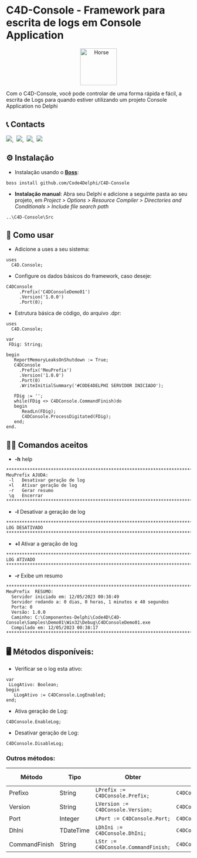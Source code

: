 #  C4D-Console - Framework para escrita de logs em Console Application
<p align="center">
  <a href="https://github.com/Code4Delphi/Code4D-Wizard/blob/master/Img/C4D-Logo.png">
    <img alt="Horse" height="100" src="https://github.com/Code4Delphi/Code4D-Wizard/blob/master/Img/c4d-logo-100x100.png">
  </a>  
</p>
Com o C4D-Console, você pode controlar de uma forma rápida e fácil, a escrita de Logs para quando estiver utilizando um projeto Console Application no Delphi



## 📞 Contacts

<p align="left">
  <a href="https://t.me/Code4DelphiDevs" target="_blank">
    <img src="https://img.shields.io/badge/Telegram:-Join%20Channel-blue?logo=telegram">
  </a> 
  &nbsp;
  <a href="mailto:contato@code4delphi.com.br" target="_blank">
    <img src="https://img.shields.io/badge/E--mail-contato%40code4delphi.com.br-yellowgreen?logo=maildotru&logoColor=yellowgreen">
  </a>
   &nbsp;
  <a href="https://go.hotmart.com/U81331747Y?dp=1" target="_blank">
    <img src="https://img.shields.io/badge/Course:-Open%20Tools%20API-F00?logo=delphi">
  </a> 
   &nbsp;
  <a href="https://www.youtube.com/@code4delphi" target="_blank">
    <img src="https://img.shields.io/badge/YouTube:-Join%20Channel-red?logo=youtube&logoColor=red">
  </a> 
</p>



## ⚙️ Instalação

* Instalação usando o [**Boss**](https://github.com/HashLoad/boss):

```
boss install github.com/Code4Delphi/C4D-Console
```

* **Instalação manual**: Abra seu Delphi e adicione a seguinte pasta ao seu projeto, em *Project > Options > Resource Compiler > Directories and Conditionals > Include file search path*

```
..\C4D-Console\Src
```



## 🚀 Como usar
* Adicione a uses a seu sistema:
```
uses
  C4D.Console;
```

* Configure os dados básicos do framework, caso deseje:
```
C4DConsole
     .Prefix('C4DConsoleDemo01')
     .Version('1.0.0')
     .Port(0);
```

* Estrutura básica de código, do arquivo .dpr:
```
uses
  C4D.Console;

var
 FDig: String;

begin
   ReportMemoryLeaksOnShutdown := True;
   C4DConsole
     .Prefix('MeuPrefix')
     .Version('1.0.0')
     .Port(0)
     .WriteInitialSummary('#CODE4DELPHI SERVIDOR INICIADO');

   FDig := '';
   while(FDig <> C4DConsole.CommandFinish)do
   begin
      ReadLn(FDig);
      C4DConsole.ProcessDigitated(FDig);
   end;
end.
```


## 👨‍💻 Comandos aceitos
* **-h** help
```
********************************************************************************
MeuPrefix AJUDA:
 -l   Desativar geração de log
 +l   Ativar geração de log
 -r   Gerar resumo
 \q   Encerrar
********************************************************************************
```

* **-l** Desativar a geração de log
```
********************************************************************************
LOG DESATIVADO
********************************************************************************
```

* **+l** Ativar a geração de log
```
********************************************************************************
LOG ATIVADO
********************************************************************************
```

* **-r** Exibe um resumo
```
********************************************************************************
MeuPrefix  RESUMO:
  Servidor iniciado em: 12/05/2023 00:38:49
  Servidor rodando a: 0 dias, 0 horas, 1 minutos e 40 segundos
  Porta: 0
  Versão: 1.0.0
  Caminho: C:\Componentes-Delphi\Code4D\C4D-Console\Samples\Demo01\Win32\Debug\C4DConsoleDemo01.exe
  Compilado em: 12/05/2023 00:38:17
********************************************************************************
```

## 🖥️ Métodos disponíveis:
* Verificar se o log esta ativo:
```
var
 LLogAtivo: Boolean;
begin
   LLogAtivo := C4DConsole.LogEnabled;
end;
```

* Ativa geração de Log:
```
C4DConsole.EnableLog;
```

* Desativar geração de Log:
```
C4DConsole.DisableLog;
```

### Outros métodos:

| Método | Tipo | Obter | Setar | Valor Default |
| ------------- | --------- | --------------------------------- | --------------------------------- | -------------- |
| Prefixo       | String    | ``` LPrefix := C4DConsole.Prefix; ```     | ``` C4DConsole.Prefix('MeuPrefix'); ```   | C4D            |
| Version       | String    | ``` LVersion := C4DConsole.Version; ```   | ``` C4DConsole.Version('0.0.0'); ```      | Vazio          |
| Port          | Integer   | ``` LPort := C4DConsole.Port; ```         | ``` C4DConsole.Port(9000); ```            | 0              |
| DhIni         | TDateTime | ``` LDhIni := C4DConsole.DhIni; ```       | ``` C4DConsole.DhIni(Now); ```            | Now            |
| CommandFinish | String    | ``` LStr := C4DConsole.CommandFinish; ``` | ``` C4DConsole.CommandFinish('\q'); ```   | \q             | 









